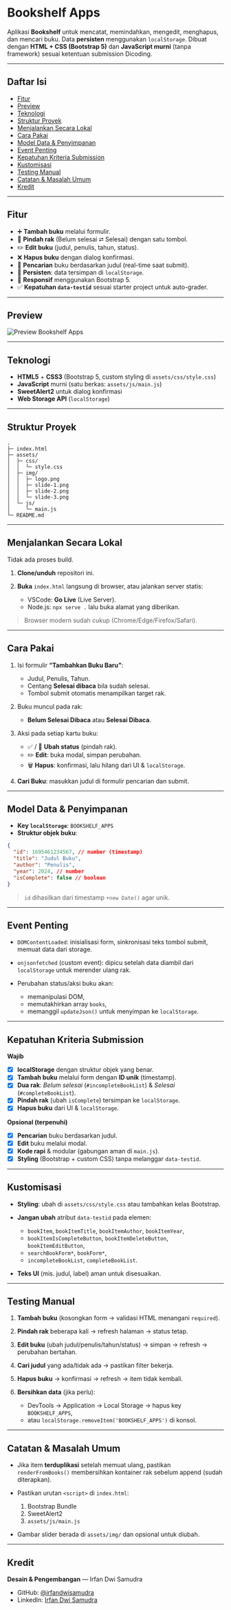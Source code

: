 # Bookshelf Apps

Aplikasi **Bookshelf** untuk mencatat, memindahkan, mengedit, menghapus, dan mencari buku. Data **persisten** menggunakan `localStorage`. Dibuat dengan **HTML + CSS (Bootstrap 5)** dan **JavaScript murni** (tanpa framework) sesuai ketentuan submission Dicoding.

---

## Daftar Isi

- [Fitur](#fitur)
- [Preview](#preview)
- [Teknologi](#teknologi)
- [Struktur Proyek](#struktur-proyek)
- [Menjalankan Secara Lokal](#menjalankan-secara-lokal)
- [Cara Pakai](#cara-pakai)
- [Model Data & Penyimpanan](#model-data--penyimpanan)
- [Event Penting](#event-penting)
- [Kepatuhan Kriteria Submission](#kepatuhan-kriteria-submission)
- [Kustomisasi](#kustomisasi)
- [Testing Manual](#testing-manual)
- [Catatan & Masalah Umum](#catatan--masalah-umum)
- [Kredit](#kredit)

---

## Fitur

- ➕ **Tambah buku** melalui formulir.
- 🔁 **Pindah rak** (Belum selesai ⮂ Selesai) dengan satu tombol.
- ✏️ **Edit buku** (judul, penulis, tahun, status).
- ❌ **Hapus buku** dengan dialog konfirmasi.
- 🔎 **Pencarian** buku berdasarkan judul (real-time saat submit).
- 💾 **Persisten**: data tersimpan di `localStorage`.
- 📱 **Responsif** menggunakan Bootstrap 5.
- ✅ **Kepatuhan `data-testid`** sesuai starter project untuk auto-grader.

---

## Preview

![Preview Bookshelf Apps](assets/img/preview.png)

---

## Teknologi

- **HTML5** + **CSS3** (Bootstrap 5, custom styling di `assets/css/style.css`)
- **JavaScript** murni (satu berkas: `assets/js/main.js`)
- **SweetAlert2** untuk dialog konfirmasi
- **Web Storage API** (`localStorage`)

---

## Struktur Proyek

```text
.
├─ index.html
├─ assets/
│  ├─ css/
│  │  └─ style.css
│  ├─ img/
│  │  ├─ logo.png
│  │  ├─ slide-1.png
│  │  ├─ slide-2.png
│  │  └─ slide-3.png
│  └─ js/
│     └─ main.js
└─ README.md
```

---

## Menjalankan Secara Lokal

Tidak ada proses build.

1. **Clone/unduh** repositori ini.
2. **Buka** `index.html` langsung di browser, atau jalankan server statis:

   - VSCode: **Go Live** (Live Server).
   - Node.js: `npx serve .` lalu buka alamat yang diberikan.

> Browser modern sudah cukup (Chrome/Edge/Firefox/Safari).

---

## Cara Pakai

1. Isi formulir **“Tambahkan Buku Baru”**:

   - Judul, Penulis, Tahun.
   - Centang **Selesai dibaca** bila sudah selesai.
   - Tombol submit otomatis menampilkan target rak.

2. Buku muncul pada rak:

   - **Belum Selesai Dibaca** atau **Selesai Dibaca**.

3. Aksi pada setiap kartu buku:

   - ✅ / 🔁 **Ubah status** (pindah rak).
   - ✏️ **Edit**: buka modal, simpan perubahan.
   - 🗑️ **Hapus**: konfirmasi, lalu hilang dari UI & `localStorage`.

4. **Cari Buku**: masukkan judul di formulir pencarian dan submit.

---

## Model Data & Penyimpanan

- **Key `localStorage`**: `BOOKSHELF_APPS`
- **Struktur objek buku**:

```json
{
  "id": 1695461234567, // number (timestamp)
  "title": "Judul Buku",
  "author": "Penulis",
  "year": 2024, // number
  "isComplete": false // boolean
}
```

> `id` dihasilkan dari timestamp `+new Date()` agar unik.

---

## Event Penting

- `DOMContentLoaded`: inisialisasi form, sinkronisasi teks tombol submit, memuat data dari storage.
- `onjsonfetched` (custom event): dipicu setelah data diambil dari `localStorage` untuk merender ulang rak.
- Perubahan status/aksi buku akan:

  - memanipulasi DOM,
  - memutakhirkan array `books`,
  - memanggil `updateJson()` untuk menyimpan ke `localStorage`.

---

## Kepatuhan Kriteria Submission

**Wajib**

- [x] **localStorage** dengan struktur objek yang benar.
- [x] **Tambah buku** melalui form dengan **ID unik** (timestamp).
- [x] **Dua rak**: _Belum selesai_ (`#incompleteBookList`) & _Selesai_ (`#completeBookList`).
- [x] **Pindah rak** (ubah `isComplete`) tersimpan ke `localStorage`.
- [x] **Hapus buku** dari UI & `localStorage`.

**Opsional (terpenuhi)**

- [x] **Pencarian** buku berdasarkan judul.
- [x] **Edit** buku melalui modal.
- [x] **Kode rapi** & modular (gabungan aman di `main.js`).
- [x] **Styling** (Bootstrap + custom CSS) tanpa melanggar `data-testid`.

---

## Kustomisasi

- **Styling**: ubah di `assets/css/style.css` atau tambahkan kelas Bootstrap.
- **Jangan ubah** atribut `data-testid` pada elemen:

  - `bookItem`, `bookItemTitle`, `bookItemAuthor`, `bookItemYear`,
  - `bookItemIsCompleteButton`, `bookItemDeleteButton`, `bookItemEditButton`,
  - `searchBookForm*`, `bookForm*`,
  - `incompleteBookList`, `completeBookList`.

- **Teks UI** (mis. judul, label) aman untuk disesuaikan.

---

## Testing Manual

1. **Tambah buku** (kosongkan form → validasi HTML menangani `required`).
2. **Pindah rak** beberapa kali → refresh halaman → status tetap.
3. **Edit buku** (ubah judul/penulis/tahun/status) → simpan → refresh → perubahan bertahan.
4. **Cari judul** yang ada/tidak ada → pastikan filter bekerja.
5. **Hapus buku** → konfirmasi → refresh → item tidak kembali.
6. **Bersihkan data** (jika perlu):

   - DevTools → Application → Local Storage → hapus key `BOOKSHELF_APPS`,
   - atau `localStorage.removeItem('BOOKSHELF_APPS')` di konsol.

---

## Catatan & Masalah Umum

- Jika item **terduplikasi** setelah memuat ulang, pastikan `renderFromBooks()` membersihkan kontainer rak sebelum append (sudah diterapkan).
- Pastikan urutan `<script>` di `index.html`:

  1. Bootstrap Bundle
  2. SweetAlert2
  3. `assets/js/main.js`

- Gambar slider berada di `assets/img/` dan opsional untuk diubah.

---

## Kredit

**Desain & Pengembangan** — Irfan Dwi Samudra

- GitHub: [@irfandwisamudra](https://github.com/irfandwisamudra)
- LinkedIn: [Irfan Dwi Samudra](https://www.linkedin.com/in/irfandwisamudra)
